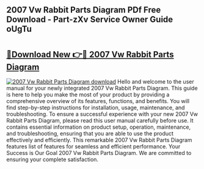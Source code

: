 ## 2007 Vw Rabbit Parts Diagram PDf Free Download - Part-zXv Service Owner Guide oUgTu

# <h2><a href="http://dfjwar.blite.top/?on=2007+Vw+Rabbit+Parts+Diagram">🔗Download New 👉🔴 2007 Vw Rabbit Parts Diagram</a></h2>

[![2007 Vw Rabbit Parts Diagram download](https://i.imgur.com/lujVjoI.png)](http://dfjwar.blite.top/?on=2007+Vw+Rabbit+Parts+Diagram)
Hello and welcome to the user manual for your newly integrated 2007 Vw Rabbit Parts Diagram. This guide is here to help you make the most of your product by providing a comprehensive overview of its features, functions, and benefits. You will find step-by-step instructions for installation, usage, maintenance, and troubleshooting. To ensure a successful experience with your new 2007 Vw Rabbit Parts Diagram, please read this user manual carefully before use. It contains essential information on product setup, operation, maintenance, and troubleshooting, ensuring that you are able to use the product effectively and efficiently. This remarkable 2007 Vw Rabbit Parts Diagram features list of features for seamless and efficient performance. Your Success is Our Goal 2007 Vw Rabbit Parts Diagram. We are committed to ensuring your complete satisfaction.
